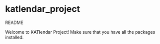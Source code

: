 # katlendar_project

README

Welcome to KATlendar Project! Make sure that you have all the packages installed. 
